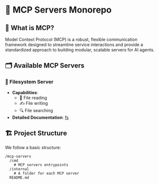 # 🤖 MCP Servers Monorepo

## 📡 What is MCP?

Model Context Protocol (MCP) is a robust, flexible communication framework designed to streamline service interactions and provide a standardized approach to building modular, scalable servers for AI agents.

## 🗂️ Available MCP Servers

### 📂 Filesystem Server

- **Capabilities**:
  - 📖 File reading
  - ✍️ File writing
  - 🔍 File searching
- **Detailed Documentation**: [fs](cmd/fs/README.md)

## 🏗️ Project Structure

We follow a basic structure:

```
/mcp-servers
  /cmd
    # MCP servers entrypoints
  /internal
    # A folder for each MCP server
  README.md
```
